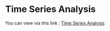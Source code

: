 # Time Series Analysis

You can view via this link : [Time Series Analysis](https://github.com/arofiqimaulana/Statistics/tree/master/Time%20Series%20Analysis)